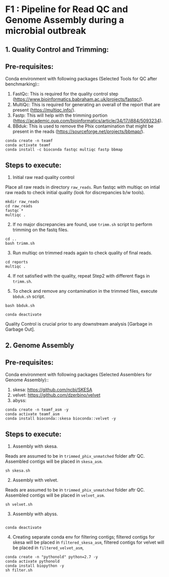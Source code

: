 # F1 : Pipeline for Read QC and Genome Assembly during a microbial outbreak

## 1. Quality Control and Trimming: 
## Pre-requisites: 
 Conda environment with following packages (Selected Tools for QC after benchmarking)::
 1. FastQc: This is required for the quality control step (https://www.bioinformatics.babraham.ac.uk/projects/fastqc/). 
 2. MultiQc: This is required for generating an overall of the report that are present (https://multiqc.info/). 
 3. Fastp: This will help with the trimming portion (https://academic.oup.com/bioinformatics/article/34/17/i884/5093234). 
 4. BBduk: This is used to remove the Phix contamination that might be present in the reads (https://sourceforge.net/projects/bbmap/). 

```
conda create -n teamf
conda activate teamf
conda install -c bioconda fastqc multiqc fastp bbmap
```

## Steps to execute: 

1. Initial raw read quality control

 Place all raw reads in directory ``raw_reads``.
 Run fastqc with multiqc on intial raw reads to check initial quality (look for discrepancies b/w tools). 

``` 
mkdir raw_reads
cd raw_reads
fastqc *
multiqc . 
```
2. If no major discrepancies are found, use ``trimm.sh`` script to perform trimming on the fastq files.

```
cd ..
bash trimm.sh
```

3. Run multiqc on trimmed reads again to check quality of final reads. 

```
cd reports
multiqc . 
```

4. If not satisfied with the quality, repeat Step2 with different flags in ``trimm.sh``. 

5. To check and remove any contamination in the trimmed files, execute ``bbduk.sh`` script. 

```
bash bbduk.sh 
``` 
```
conda deactivate
```
Quality Control is crucial prior to any downstream analysis [Garbage in Garbage Out]. 

## 2. Genome Assembly 

## Pre-requisites: 
 Conda environment with following packages (Selected Assemblers for Genome Assembly)::
 1. skesa: https://github.com/ncbi/SKESA
 2. velvet: https://github.com/dzerbino/velvet
 3. abyss: 

```
conda create -n teamf_asm -y 
conda activate teamf_asm
conda install bioconda::skesa bioconda::velvet -y
```
## Steps to execute: 

1. Assembly with skesa.

 Reads are assumed to be in ``trimmed_phix_unmatched`` folder aftr QC.
 Assembled contigs will be placed in ``skesa_asm``.
 
 ```
sh skesa.sh
```

2. Assembly with velvet.

 Reads are assumed to be in ``trimmed_phix_unmatched`` folder aftr QC.
 Assembled contigs will be placed in ``velvet_asm``.
 
```
sh velvet.sh
```

3. Assembly with abyss.

```
```

```
conda deactivate
```

4. Creating separate conda env for filtering contigs; filtered contigs for skesa will be placed in ``filtered_skesa_asm``, filtered contigs for velvet will be placed in ``filtered_velvet_asm``,
```
conda create -n "pythonold" python=2.7 -y
conda activate pythonold
conda install biopython -y
sh filter.sh
```

 

